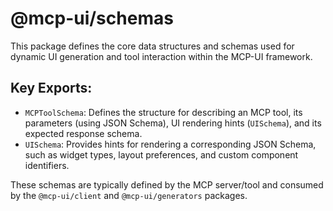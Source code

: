 # @mcp-ui/schemas

This package defines the core data structures and schemas used for dynamic UI generation and tool interaction within the MCP-UI framework.

## Key Exports:

- `MCPToolSchema`: Defines the structure for describing an MCP tool, its parameters (using JSON Schema), UI rendering hints (`UISchema`), and its expected response schema.
- `UISchema`: Provides hints for rendering a corresponding JSON Schema, such as widget types, layout preferences, and custom component identifiers.

These schemas are typically defined by the MCP server/tool and consumed by the `@mcp-ui/client` and `@mcp-ui/generators` packages.
